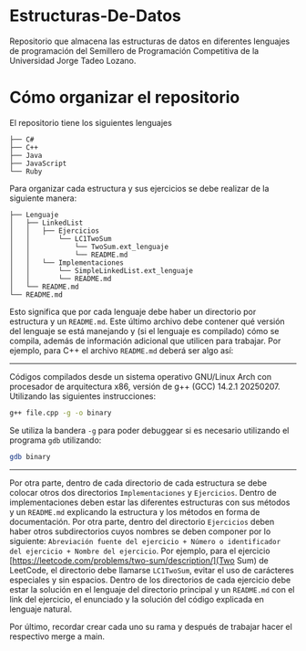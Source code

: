 # Estructuras-De-Datos
Repositorio que almacena las estructuras de datos en diferentes lenguajes de programación del Semillero de Programación Competitiva de la Universidad Jorge Tadeo Lozano.


# Cómo organizar el repositorio 

El repositorio tiene los siguientes lenguajes


``` text
├── C#
├── C++
├── Java
├── JavaScript
└── Ruby
```


Para organizar cada estructura y sus ejercicios se debe realizar de la siguiente manera:

``` text
├── Lenguaje
│   ├── LinkedList
│   │   ├── Ejercicios
│   │       └── LC1TwoSum
│   │           └── TwoSum.ext_lenguaje
│   │           └── README.md
│   │   └── Implementaciones
│   │       └── SimpleLinkedList.ext_lenguaje
│   │       └── README.md
│   └── README.md
└── README.md
```


Esto significa que por cada lenguaje debe haber un directorio por estructura y un `README.md`. Este último archivo debe contener qué versión del lenguaje se está manejando y (si el lenguaje es compilado) cómo se compila, además de información adicional que utilicen para trabajar. Por ejemplo, para C++ el archivo `README.md` deberá ser algo así:

--- 

Códigos compilados desde un sistema operativo GNU/Linux Arch con procesador de arquitectura x86, versión de g++ (GCC) 14.2.1 20250207. Utilizando las siguientes instrucciones:

``` sh
g++ file.cpp -g -o binary
```

Se utiliza la bandera `-g` para poder debuggear si es necesario utilizando el programa `gdb` utilizando:

``` sh
gdb binary
```

--- 


Por otra parte, dentro de cada directorio de cada estructura se debe colocar otros dos directorios `Implementaciones` y `Ejercicios`. Dentro de implementaciones deben estar las diferentes estructuras con sus métodos y un `README.md` explicando la estructura y los métodos en forma de documentación. Por otra parte, dentro del directorio `Ejercicios` deben haber otros subdirectorios cuyos nombres se deben componer por lo siguiente: `Abreviación fuente del ejercicio + Número o identificador del ejercicio + Nombre del ejercicio`. Por ejemplo, para el ejercicio [https://leetcode.com/problems/two-sum/description/](Two Sum) de LeetCode, el directorio debe llamarse `LC1TwoSum`, evitar el uso de carácteres especiales y sin espacios. Dentro de los directorios de cada ejercicio debe estar la solución en el lenguaje del directorio principal y un `README.md` con el link del ejercicio, el enunciado y la solución del código explicada en lenguaje natural.


Por último, recordar crear cada uno su rama y después de trabajar hacer el respectivo merge a main.

